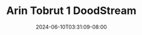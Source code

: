 --- 
title: "Arin Tobrut 1  DoodStream"
description: "  bokeh Arin Tobrut 1  DoodStream yandex   terbaru"
date: 2024-06-10T03:31:09-08:00
file_code: "hxw6oqj4l1pv"
draft: false
cover: "8lcde7vj7pzc2bmr.jpg"
tags: ["Arin", "Tobrut", "DoodStream", "bokep-indo", "bokep-viral", "bokep-ig"]
length: 2809
fld_id: "1482785"
foldername: "Arin super toge"
categories: ["Arin super toge"]
views: 0
---